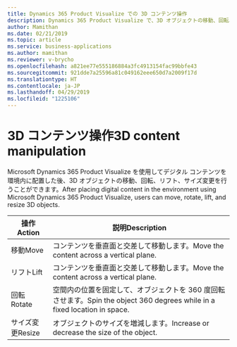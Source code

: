 ```yaml
---
title: Dynamics 365 Product Visualize での 3D コンテンツ操作
description: Dynamics 365 Product Visualize で、3D オブジェクトの移動、回転、リフト、サイズ変更ができます
author: Mamithan
ms.date: 02/21/2019
ms.topic: article
ms.service: business-applications
ms.author: mamithan
ms.reviewer: v-brycho
ms.openlocfilehash: a821ee77e555186884a3fc4913154fac99bbfe43
ms.sourcegitcommit: 921dde7a25596a81c049162eee650d7a2009f17d
ms.translationtype: HT
ms.contentlocale: ja-JP
ms.lasthandoff: 04/29/2019
ms.locfileid: "1225106"
---
```

# <a name="3d-content-manipulation"></a><span data-ttu-id="05281-103">3D コンテンツ操作</span><span class="sxs-lookup"><span data-stu-id="05281-103">3D content manipulation</span></span>

<span data-ttu-id="05281-104">Microsoft Dynamics 365 Product Visualize を使用してデジタル コンテンツを環境内に配置した後、3D オブジェクトの移動、回転、リフト、サイズ変更を行うことができます。</span><span class="sxs-lookup"><span data-stu-id="05281-104">After placing digital content in the environment using Microsoft Dynamics 365 Product Visualize, users can move, rotate, lift, and resize 3D objects.</span></span>

|<span data-ttu-id="05281-105">操作</span><span class="sxs-lookup"><span data-stu-id="05281-105">Action</span></span>|<span data-ttu-id="05281-106">説明</span><span class="sxs-lookup"><span data-stu-id="05281-106">Description</span></span>|
|--------|-----------------------------------------------------------------------------------------|
|<span data-ttu-id="05281-107">移動</span><span class="sxs-lookup"><span data-stu-id="05281-107">Move</span></span>    |<span data-ttu-id="05281-108">コンテンツを垂直面と交差して移動します。</span><span class="sxs-lookup"><span data-stu-id="05281-108">Move the content across a vertical plane.</span></span>|
|<span data-ttu-id="05281-109">リフト</span><span class="sxs-lookup"><span data-stu-id="05281-109">Lift</span></span>    |<span data-ttu-id="05281-110">コンテンツを垂直面と交差して移動します。</span><span class="sxs-lookup"><span data-stu-id="05281-110">Move the content across a vertical plane.</span></span>|
|<span data-ttu-id="05281-111">回転</span><span class="sxs-lookup"><span data-stu-id="05281-111">Rotate</span></span>  |<span data-ttu-id="05281-112">空間内の位置を固定して、オブジェクトを 360 度回転させます。</span><span class="sxs-lookup"><span data-stu-id="05281-112">Spin the object 360 degrees while in a fixed location in space.</span></span>|
|<span data-ttu-id="05281-113">サイズ変更</span><span class="sxs-lookup"><span data-stu-id="05281-113">Resize</span></span>  |<span data-ttu-id="05281-114">オブジェクトのサイズを増減します。</span><span class="sxs-lookup"><span data-stu-id="05281-114">Increase or decrease the size of the object.</span></span>|
